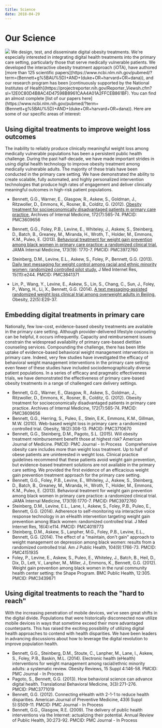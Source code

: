 ```yaml
---
title: Science
date: 2018-04-29
---
```

# Our Science
<img src="/images/markus-spiske-207946-unsplash.jpg?raw=true" alt=" " style="max-width:100%;">
We design, test, and disseminate digital obesity treatments. We're especially interested in integrating digital health treatments into the primary care setting, particularly those that serve medically vulnerable patients. We developed the interactive obesity treatment approach (iOTA), have authored [more than 125 scientific papers](https://www.ncbi.nlm.nih.gov/pubmed/?term=(Bennett+g%5BAU%5D)+AND+(duke+OR+harvard+OR+dana)), and our research program has been [continuously supported by the National Institutes of Health](https://projectreporter.nih.gov/Reporter_Viewsh.cfm?sl=12E0C80D4B8AC4D47598B8961CAA4A01A2FFCEB861BF). You can find an almost complete [list of our papers here](https://www.ncbi.nlm.nih.gov/pubmed/?term=(Bennett+g%5BAU%5D)+AND+(duke+OR+harvard+OR+dana)). Here are some of our specific areas of interest:


## Using digital treatments to improve weight loss outcomes

The inability to reliably produce clinically meaningful weight loss among medically vulnerable populations has been a persistent public health challenge. During the past half-decade, we have made important strides in using digital health technology to improve obesity treatment among medically vulnerable adults. The majority of these trials have been conducted in the primary care setting. We have demonstrated the ability to create scalable, fully automated, and highly personalized intervention technologies that produce high rates of engagement and deliver clinically meaningful outcomes in high-risk patient populations. 

* Bennett, G.G., Warner, E., Glasgow, R., Askew, S., Goldman, J., Ritzwoller, D., Emmons, K., Rosner, B., Colditz, G. (2012). [Obesity treatment for socioeconomically disadvantaged patients in primary care practice.]((https://jamanetwork.com/journals/jamainternalmedicine/fullarticle/1134848)) Archives of Internal Medicine, 172(7):565-74. PMCID: PMC3609656

* Bennett, G.G., Foley, P.B., Levine, E., Whiteley, J., Askew, S., Steinberg, D., Batch, B., Greaney, M., Miranda, H., Wroth, T., Holder, M., Emmons, K.M., Puleo, E. (2013). [Behavioral treatment for weight gain prevention among black women in primary care practice: a randomized clinical trial.](https://jamanetwork.com/journals/jamainternalmedicine/fullarticle/1731966) JAMA Internal Medicine, 173(19): 1770-7. PMCID: PMC3972760

* Steinberg, D.M., Levine, E.L., Askew, S., Foley, P., Bennett, G.G. (2013). [Daily text messaging for weight control among racial and ethnic minority women: randomized controlled pilot study.](https://www.ncbi.nlm.nih.gov/pmc/articles/PMC3841371/) J Med Internet Res, 15(11):e244. PMCID: PMC3841371

* Lin, P., Wang, Y., Levine, E., Askew, S., Lin, S., Chang, C., Sun, J., Foley, P., Wang, H., Li, X., Bennett, G.G. (2014). [A text messaging-assisted randomized weight loss clinical trial among overweight adults in Beijing.](https://onlinelibrary.wiley.com/doi/full/10.1002/oby.20686) Obesity, 22(5):E29-37.


## Embedding digital treatments in primary care

Nationally, few low-cost, evidence-based obesity treatments are available in the primary care setting. Although provider-delivered lifestyle counseling can be helpful, it occurs infrequently. Capacity and reimbursement issues constrain the widespread availability of primary care-based dietitian counseling services. Compounding the challenge, there has been little uptake of evidence-based behavioral weight management interventions in primary care. Indeed, very few studies have investigated the efficacy of behavioral weight management interventions in the primary care setting; even fewer of these studies have included sociodemographically diverse patient populations. In a series of efficacy and pragmatic effectiveness trials, we have demonstrated the effectiveness of primary care-based obesity treatments in a range of challenged care delivery settings. 
* Bennett, G.G., Warner, E., Glasgow, R., Askew, S., Goldman, J., Ritzwoller, D., Emmons, K., Rosner, B., Colditz, G. (2012). Obesity treatment for socioeconomically disadvantaged patients in primary care practice. Archives of Internal Medicine, 172(7):565-74. PMCID: PMC3609656
* Bennett, G.G., Herring, S., Puleo, E., Stein, E.K., Emmons, K.M., Gillman, M.W. (2010). Web-based weight loss in primary care: a randomized controlled trial. Obesity, 18(2):308-13. PMCID: PMC3710670
* Bennett, G.G., Steinberg, D.M., Pagoto, S.L. (2015). Will obesity treatment reimbursement benefit those at highest risk? American Journal of Medicine. PMCID: PMC Journal - In Process  
Comprehensive obesity care includes more than weight loss treatment. Up to half of obese patients are uninterested in weight loss. Clinical practice guidelines recommend that these patients avoid weight gain prevention, but evidence-based treatment solutions are not available in the primary care setting. We provided the first evidence of an efficacious weight gain prevention treatment approach for the primary care setting.   
* Bennett, G.G., Foley, P.B., Levine, E., Whiteley, J., Askew, S., Steinberg, D., Batch, B., Greaney, M., Miranda, H., Wroth, T., Holder, M., Emmons, K.M., Puleo, E. (2013). Behavioral treatment for weight gain prevention among black women in primary care practice: a randomized clinical trial. JAMA Internal Medicine, 173(19):1770-7. PMCID: PMC3972760
* Steinberg, D.M., Levine, E.L., Lane, I., Askew, S., Foley, P.B., Puleo, E., Bennett, G.G. (2014). Adherence to self-monitoring via interactive voice response technology in an eHealth intervention targeting weight gain prevention among Black women: randomized controlled trial. J Med Internet Res, 16(4):e114. PMCID: PMC4019773
* Steinberg, D.M., Askew, S., Lanpher, M.G., Foley, P.B., Levine, E.L., Bennett, G.G. (2014). The effect of a "maintain, don't gain" approach to weight management on depression among black women: results from a randomized controlled trial. Am J Public Health, 104(9):1766-73. PMCID: PMC4151935
* Foley, P., Levine, E., Askew, S., Puleo, E., Whiteley, J., Batch, B., Heil, D., Dix, D., Lett, V., Lanpher, M., Miller, J., Emmons, K., Bennett, G.G. (2012). Weight gain prevention among black women in the rural community health center setting: the Shape Program. BMC Public Health, 12:305. PMCID: PMC3439671


## Using digital treatments to reach the "hard to reach"

With the increasing penetration of mobile devices, we’ve seen great shifts in the digital divide. Populations that were historically disconnected now utilize mobile devices in ways that sometime exceed their more advantaged counterparts. This has raised the exciting possibility of utilizing digital health approaches to contend with health disparities. We have been leaders in advancing discussions about how to leverage the digital revolution to improve population health.
* Bennett, G.G., Steinberg, D.M., Stoute, C., Lanpher, M., Lane, I., Askew, S., Foley, P.B., Baskin, M.L. (2014). Electronic health (eHealth) interventions for weight management among racial/ethnic minority adults: a systematic review. Obesity Reviews, 15 Suppl 4:146-58. PMCID: PMC Journal - In Process
* Pagoto, S., Bennett, G.G. (2013). How behavioral science can advance digital health. Translational Behavioral Medicine, 3(3):271–276. PMCID: PMC3771019
* Bennett, G.G. (2012). Connecting eHealth with 2-1-1 to reduce health disparities. American Journal of Preventive Medicine, 43(6 Suppl 5):S509-11. PMCID: PMC Journal - In Process
* Bennett, G.G., Glasgow, R.E. (2009). The delivery of public health interventions via the Internet: actualizing their potential. Annual Review of Public Health, 30:273-92. PMCID: PMC Journal - In Process
